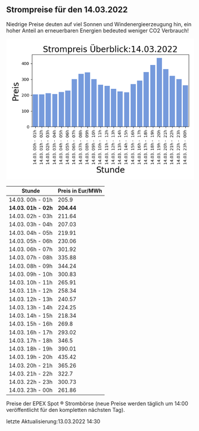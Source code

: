 
## Strompreise für den 14.03.2022

Niedrige Preise deuten auf viel Sonnen und Windenergieerzeugung hin, ein hoher Anteil an erneuerbaren Energien bedeuted weniger CO2 Verbrauch!

![Strompreis übersicht](imgs/strompreis_uebersicht.png)

| Stunde | Preis in Eur/MWh |
|---|---|
| 14.03. 00h -  01h | 205.9 | 
| **14.03. 01h -  02h** | **204.44** | 
| 14.03. 02h -  03h | 211.64 | 
| 14.03. 03h -  04h | 207.03 | 
| 14.03. 04h -  05h | 219.91 | 
| 14.03. 05h -  06h | 230.06 | 
| 14.03. 06h -  07h | 301.92 | 
| 14.03. 07h -  08h | 335.88 | 
| 14.03. 08h -  09h | 344.24 | 
| 14.03. 09h -  10h | 300.83 | 
| 14.03. 10h -  11h | 265.91 | 
| 14.03. 11h -  12h | 258.34 | 
| 14.03. 12h -  13h | 240.57 | 
| 14.03. 13h -  14h | 224.25 | 
| 14.03. 14h -  15h | 218.34 | 
| 14.03. 15h -  16h | 269.8 | 
| 14.03. 16h -  17h | 293.02 | 
| 14.03. 17h -  18h | 346.5 | 
| 14.03. 18h -  19h | 390.01 | 
| 14.03. 19h -  20h | 435.42 | 
| 14.03. 20h -  21h | 365.26 | 
| 14.03. 21h -  22h | 322.7 | 
| 14.03. 22h -  23h | 300.73 | 
| 14.03. 23h -  00h | 261.86 | 

Preise der EPEX Spot ® Strombörse (neue Preise werden täglich um 14:00 veröffentlicht für den kompletten nächsten Tag).

letzte Aktualisierung:13.03.2022 14:30
